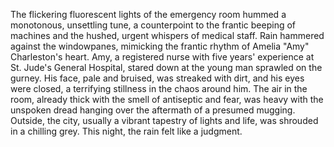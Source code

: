 The flickering fluorescent lights of the emergency room hummed a monotonous, unsettling tune, a counterpoint to the frantic beeping of machines and the hushed, urgent whispers of medical staff.  Rain hammered against the windowpanes, mimicking the frantic rhythm of Amelia "Amy"  Charleston's heart.  Amy, a registered nurse with five years' experience at St. Jude's General Hospital, stared down at the young man sprawled on the gurney. His face, pale and bruised, was streaked with dirt, and his eyes were closed, a terrifying stillness in the chaos around him.  The air in the room, already thick with the smell of antiseptic and fear, was heavy with the unspoken dread hanging over the aftermath of a presumed mugging.  Outside, the city, usually a vibrant tapestry of lights and life, was shrouded in a chilling grey.  This night, the rain felt like a judgment.
